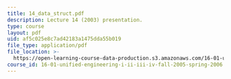 ```yaml
---
title: 14_data_struct.pdf
description: Lecture 14 (2003) presentation.
type: course
layout: pdf
uid: af5c025e8c7ad42183a1475dda55b019
file_type: application/pdf
file_location: >-
  https://open-learning-course-data-production.s3.amazonaws.com/16-01-unified-engineering-i-ii-iii-iv-fall-2005-spring-2006/af5c025e8c7ad42183a1475dda55b019_14_data_struct.pdf
course_id: 16-01-unified-engineering-i-ii-iii-iv-fall-2005-spring-2006
---
```

